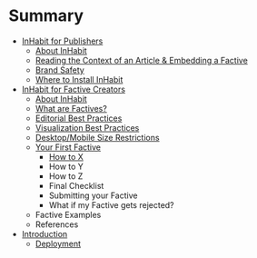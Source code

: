# Summary

* [InHabit for Publishers](inhabit-for-publishers.md)
  * [About InHabit](about-inhabit-js.md)
  * [Reading the Context of an Article & Embedding a Factive](reading-the-context-of-an-article-and-embedding-a-factive.md)
  * [Brand Safety](brand-safety.md)
  * [Where to Install InHabit](where-to-install-inhabit-js.md)
* [InHabit for Factive Creators](inhabit-for-factive-creators.md)
  * [About InHabit](inhabit-for-factive-creators/introduction.md)
  * [What are Factives?](inhabit-for-factive-creators/what-are-factives.md)
  * [Editorial Best Practices](inhabit-for-factive-creators/editorial-best-practices.md)
  * [Visualization Best Practices](inhabit-for-factive-creators/visualization-best-practices.md)
  * [Desktop/Mobile Size Restrictions](inhabit-for-factive-creators/desktopmobile-size-restrictions.md)
  * [Your First Factive](inhabit-for-factive-creators/your-first-factive.md)
    * [How to X](inhabit-for-factive-creators/your-first-factive/how-to-x.md)
    * How to Y
    * How to Z
    * Final Checklist
    * Submitting your Factive
    * What if my Factive gets rejected?
  * Factive Examples
  * References
* [Introduction](README.md)
  * [Deployment](inhabit_manifest.md)

